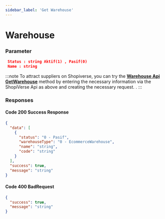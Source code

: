 ```yaml
---
sidebar_label: 'Get Warehouse'
---
```


# Warehouse

### Parameter

```json
 Status : string Aktif(1) , Pasif(0)
 Name : string
```

:::note
To attract suppliers on Shopiverse, you can try the **[Warehouse Api GetWarehouse](https://api.shopiverse.com/swagger/index.html "Warehouse Api GetWarehouse")** method by entering the necessary information via the ShopiVerse Api as above and creating the necessary request. .
:::

### Responses

#### Code 200 Success Response
```json
{
  "data": [
    {
      "status": "0 - Pasif",
      "warehouseType": "0 - EcommerceWarehouse",
      "name": "string",
      "code": "string"
    }
  ],
  "success": true,
  "message": "string"
}
```

#### Code 400 BadRequest
```json
{
  "success": true,
  "message": "string"
}
```

